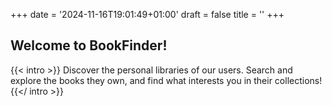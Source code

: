 +++
date = '2024-11-16T19:01:49+01:00'
draft = false
title = ''
+++

## Welcome to BookFinder!

{{< intro >}}
Discover the personal libraries of our users. Search and explore the books they own, and find what interests you in their collections!
{{</ intro >}}

